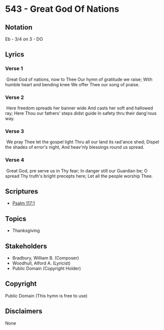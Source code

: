 # 543 - Great God Of Nations

## Notation

Eb - 3/4 on 3 - DO

## Lyrics

### Verse 1

 Great God of nations, now to Thee Our hymn  of gratitude we raise; With humble heart and bending knee We offer Thee our song of praise. 

### Verse 2

 Here freedom spreads her banner wide And casts  her soft and hallowed ray; Here Thou our fathers' steps didst guide In safety thru their dang'rous way. 

### Verse 3

 We pray Thee let the gospel light Thru all our land its rad'ance shed; Dispel the shades of error's night, And heav'nly blessings round us spread.

### Verse 4

 Great God, pre serve us in Thy fear; In danger still our Guardian be; O spread Thy truth's bright precepts here; Let all the people worship Thee. 


## Scriptures

- [Psalm 117:1](https://www.biblegateway.com/passage/?search=Psalm%20117%3A1)

## Topics

- Thanksgiving

## Stakeholders

- Bradbury, William B. (Composer)
- Woodhull, Alford A. (Lyricist)
- Public Domain (Copyright Holder)

## Copyright

Public Domain
(This hymn is free to use)

## Disclaimers

None

